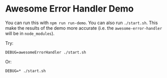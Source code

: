 # Awesome Error Handler Demo

You can run this with `npm run run-demo`.
You can also run `./start.sh`. This make the results of the demo more accurate (i.e. the `awesome-error-handler` will be in `node_modules`).

Try: 

```
DEBUG=awesomeErrorHandler ./start.sh
```

Or: 

```
DEBUG=* ./start.sh
```